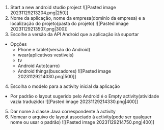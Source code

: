 1. Start a new android studio project
![[Pasted image 20231129213204.png|250]]
2. Nome da aplicação, nome da empresa(domínio da empresa) e a localização do projeto(pasta do projeto)
![[Pasted image 20231129213507.png|300]]
3. Escolhe a versão da API Android que a aplicação irá suportar
- Opções
	- Phone e tablet(versão do Android)
	- wear(aplicativos vestiveis)
	- tv
	- Android Auto(carro)
	- Android things(buscadores)
![[Pasted image 20231129214030.png|500]]
4. Escolha o modelo para a activity inicial da aplicação
- Por padrão o layout sugerido pelo Android é o Empty activity(atividade vazia traduzido)
![[Pasted image 20231129214330.png|400]]
5. Dar nome à classe Java correspondente à activity
6. Nomear o arquivo de layout associado à activity(pode ser qualquer nome ou usar o padrão)
![[Pasted image 20231129214750.png|400]]

